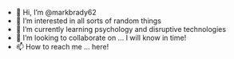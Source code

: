 - 👋 Hi, I’m @markbrady62
- 👀 I’m interested in all sorts of random things
- 🌱 I’m currently learning psychology and disruptive technologies
- 💞️ I’m looking to collaborate on ... I will know in time!
- 📫 How to reach me ... here!

<!---
markbrady62/markbrady62 is a ✨ special ✨ repository because its `README.md` (this file) appears on your GitHub profile.
You can click the Preview link to take a look at your changes.
--->

